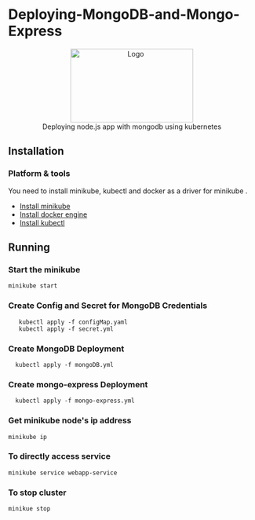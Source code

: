 # Deploying-MongoDB-and-Mongo-Express
<div align="center">
  <a href="https://github.com/github_username/repo_name">
    <img src="Kubernetes-Logo.png" alt="Logo" width="250" height="150">
  </a>
  
  <br/>
Deploying node.js app with mongodb using kubernetes
  </div>
  
## Installation

### Platform & tools

You need to install minikube, kubectl and docker as a driver for minikube .
* [Install minikube](https://minikube.sigs.k8s.io/docs/start/)
* [Install docker engine](https://docs.docker.com/engine/install/)
* [Install kubectl](https://kubernetes.io/docs/tasks/tools/)


## Running
### Start the minikube

```
minikube start
```
    
### Create Config and Secret for MongoDB Credentials
 ```
    kubectl apply -f configMap.yaml
    kubectl apply -f secret.yml
 ```
 ### Create MongoDB Deployment
  ```
    kubectl apply -f mongoDB.yml
  ```
    
 ### Create mongo-express Deployment 
  ```
    kubectl apply -f mongo-express.yml
  ```
  
  ### Get minikube node's ip address
```
minikube ip
```
### To directly access service
```
minikube service webapp-service
```

### To stop cluster 
```
minikue stop
```




